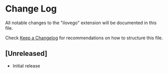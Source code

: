 # Change Log

All notable changes to the "ilovego" extension will be documented in this file.

Check [Keep a Changelog](http://keepachangelog.com/) for recommendations on how to structure this file.

## [Unreleased]

- Initial release